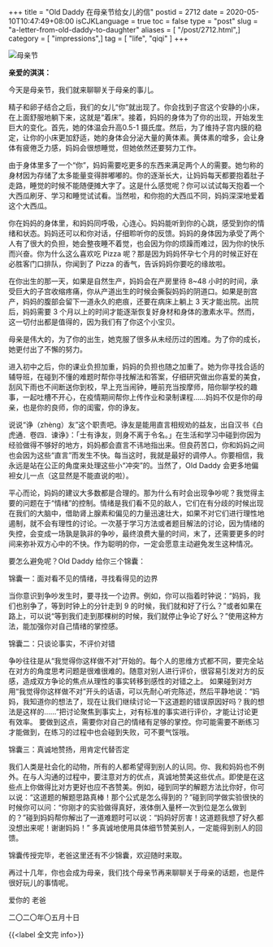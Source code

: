 +++
title = "Old Daddy 在母亲节给女儿的信"
postid = 2712
date = 2020-05-10T10:47:49+08:00
isCJKLanguage = true
toc = false
type = "post"
slug = "a-letter-from-old-daddy-to-daughter"
aliases = [ "/post/2712.html",]
category = [ "impressions",]
tag = [ "life", "qiqi" ]
+++

![母亲节](/uploads/2020/05/mothers-day.jpg)

**亲爱的淇淇：**

今天是母亲节，我们就来聊聊关于母亲的事儿。 <!--more-->

精子和卵子结合之后，我们的女儿“你”就出现了。你会找到子宫这个安静的小床，在上面舒服地躺下来，这就是“着床”。接着，妈妈的身体为了你的出现，开始发生巨大的变化。首先，她的体温会升高0.5-1 摄氏度。然后，为了维持子宫内膜的稳定，让你的小床更加舒适，她的身体会分泌大量的黄体素。黄体素的增多，会让身体有疲倦乏力感，妈妈会很想睡觉，但她依然还要努力工作。

由于身体里多了一个“你”，妈妈需要吃更多的东西来满足两个人的需要。她匀称的身材因为存储了太多能量变得胖嘟嘟的。你的逐渐长大，让妈妈每天都要抱着肚子走路，睡觉的时候不能随便摊大字了。这是什么感觉呢？你可以试试每天抱着一个大西瓜刷牙、学习和睡觉试试看。当然啦，和你抱的大西瓜不同，妈妈深深地爱着这个大西瓜。

你在妈妈的身体里，和妈妈同呼吸，心连心。妈妈能听到你的心跳，感受到你的情绪和状态。妈妈还可以和你对话，仔细聆听你的反馈。妈妈的身体因为承受了两个人有了很大的负担，她会整夜睡不着觉，也会因为你的烦躁而难过，因为你的快乐而兴奋。你为什么这么喜欢吃 Pizza 呢？那是因为妈妈怀孕七个月的时候正好在必胜客门口排队，你闻到了 Pizza 的香气，告诉妈妈你要吃的缘故啦。

在你出生的那一天，如果是自然生产，妈妈会在产房里待 8~48 小时的时间，承受巨大的子宫收缩疼痛，你从产道出生的时候会撕裂妈妈的阴道口。如果是剖宫产，妈妈的腹部会留下一道永久的疤痕，还要在病床上躺上 3 天才能出院。出院后，妈妈需要 3 个月以上的时间才能逐渐恢复好身材和身体的激素水平。然而，这一切付出都是值得的，因为我们有了你这个小宝贝。

母亲是伟大的，为了你的出生，她克服了很多从未经历过的困难。为了你的成长，她更付出了不懈的努力。

进入初中之后，你的课业负担加重，妈妈的负担也随之加重了。她为你寻找合适的辅导班，在碰到不懂的难题时帮你寻找解法和答案，仔细研究做出你喜爱的美食，刮风下雨也不间断送你到校，早上充当闹钟，睡前充当按摩师，陪你聊学校的趣事，一起吐槽不开心，在疫情期间帮你上传作业和录制课程……妈妈不仅是你的母亲，也是你的良师，你的闺蜜，你的诤友。

说说“诤（zhèng）友”这个职责吧。诤友是能用直言相规劝的益友，出自汉书《白虎通．卷四．谏诤》：「士有诤友，则身不离于令名。」在生活和学习中碰到你因为经验做得不够好的地方，妈妈都会直言不讳地指出来。但良药苦口，你和妈妈之间也会因为这些“直言”而发生不快。每当这时，我就是最好的调停人。你要相信，我永远是站在公正的角度来处理这些小“冲突”的。当然了，Old Daddy 会更多地偏袒女儿一点（这显然是不能直说的啦）。

平心而论，妈妈的建议大多数都是合理的。那为什么有时会出现争吵呢？我觉得主要的问题在于“情绪”的控制。情绪是我们看不见的敌人，它们在有分歧的时候出现在我们的大脑中，借助肾上腺素和偏见的力量迅速壮大，如果不对它们进行理性地遏制，就不会有理性的讨论。一次基于学习方法或者题目解法的讨论，因为情绪的失控，会变成一场孰是孰非的争吵，最终浪费大量的时间，末了，还需要更多的时间来弥补双方心中的不快。作为聪明的你，一定会愿意主动避免发生这种情况。

要怎么避免呢？Old Daddy 给你三个锦囊：

锦囊一：面对看不见的情绪，寻找看得见的边界

当你意识到争吵发生时，要寻找一个边界。例如，你可以指着时钟说：“妈妈，我们也别争了，等到时钟上的分针走到 9 的时候，我们就和好了行么？”或者如果在路上，可以说“等到我们走到那棵树的时候，我们就停止争论了好么？”使用这种方法，能加强你对自己情绪的掌控感。

锦囊二：只谈论事实，不评价对错

争吵往往是从“我觉得你这样做不对”开始的。每个人的思维方式都不同，要完全站在对方的角度思考问题是很难很难的。随意对别人进行评价，很容易引发对方的反感，造成双方争论的焦点从理性的事实转移到感性的对错之上。
如果碰到对方用“我觉得你这样做不对”开头的话语，可以先耐心听完陈述，然后平静地说：“妈妈，我知道你的想法了，现在让我们继续讨论一下这道题的错误原因好吗？我的想法是这样的……”把讨论聚焦到事实上，对有标准的事实进行评价，才能让讨论更有效率。
要做到这点，需要你对自己的情绪有足够的掌控。你可能需要不断练习才能做到，在练习的过程中也会碰到失败，可不要气馁哦。

锦囊三：真诚地赞扬，用肯定代替否定

我们人类是社会化的动物，所有的人都希望得到别人的认同。你、我和妈妈也不例外。在与人沟通的过程中，要注意对方的优点，真诚地赞美这些优点。即使是在这些点上你做得比对方更好也应不吝赞美。例如，碰到同学的解题方法比你好，你可以说：“这道题的解题思路真棒！那个公式是怎么得到的？”碰到同学做实验很快的时候你可以问：“你刚才的实验做得真好，液体倒入量杯一次到位是怎么做到的？”碰到妈妈帮你解出了一道难题时可以说：“妈妈好厉害！这道题我想了好久都没想出来呢！谢谢妈妈！”
多真诚地使用具体细节赞美别人，一定能得到别人的回馈。

锦囊传授完毕，老爸这里还有不少锦囊，欢迎随时来取。

再过十几年，你也会成为母亲，我们找个母亲节再来聊聊关于母亲的话题，也是件很好玩儿的事情呢。

爱你的
老爸

二〇二〇年〇五月十日

{{<label 全文完 info>}}